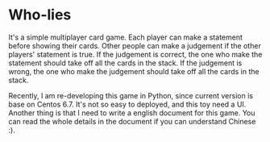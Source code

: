 # Who-lies

It's a simple multiplayer card game. Each player can make a statement before showing their cards. 
Other people can make a judgement if the other players' statement is true. If the judgement is correct, 
the one who make the statement should take off all the cards in the stack. If the judgement is wrong, 
the one who make the judgement should take off all the cards in the stack.

Recently, I am re-developing this game in Python, since current version is base on Centos 6.7. It's not so easy to deployed,
and this toy need a UI. Another thing is that I need to write a english document for this game. You can read the whole details in the 
document if you can understand Chinese :).
